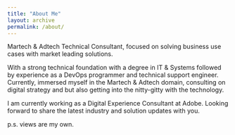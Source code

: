 ```yaml
---
title: "About Me"
layout: archive
permalink: /about/
---
```


Martech & Adtech Technical Consultant, focused on solving business use cases with market leading solutions.

With a strong technical foundation with a degree in IT & Systems followed by experience as a DevOps programmer and technical support engineer. Currently, immersed myself in the Martech & Adtech domain, consulting on digital strategy and but also getting into the nitty-gitty with the technology.

I am currently working as a Digital Experience Consultant at Adobe. Looking forward to share the latest industry and solution updates with you.

p.s. views are my own.
